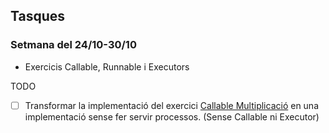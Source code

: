 ## Tasques

### Setmana del 24/10-30/10
- Exercicis Callable, Runnable i Executors

TODO

- [ ] Transformar la implementació del exercici [Callable Multiplicació](src/a1/Multiplicacio.java) en una implementació sense fer servir processos. (Sense Callable ni Executor)